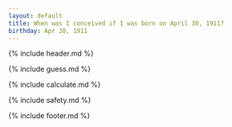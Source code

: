 ```yaml
---
layout: default
title: When was I conceived if I was born on April 30, 1911?
birthday: Apr 30, 1911
---
```


{% include header.md %}

{% include guess.md %}

{% include calculate.md %}

{% include safety.md %}

{% include footer.md %}



